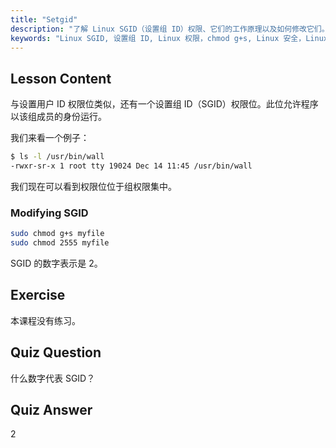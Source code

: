 ```yaml
---
title: "Setgid"
description: "了解 Linux SGID（设置组 ID）权限、它们的工作原理以及如何修改它们。理解这个关键的 Linux 安全概念。"
keywords: "Linux SGID, 设置组 ID, Linux 权限，chmod g+s, Linux 安全，Linux 初学者，Linux 教程"
---
```


## Lesson Content

与设置用户 ID 权限位类似，还有一个设置组 ID（SGID）权限位。此位允许程序以该组成员的身份运行。

我们来看一个例子：

```bash
$ ls -l /usr/bin/wall
-rwxr-sr-x 1 root tty 19024 Dec 14 11:45 /usr/bin/wall
```

我们现在可以看到权限位位于组权限集中。

### Modifying SGID

```bash
sudo chmod g+s myfile
sudo chmod 2555 myfile
```

SGID 的数字表示是 2。

## Exercise

本课程没有练习。

## Quiz Question

什么数字代表 SGID？

## Quiz Answer

2
